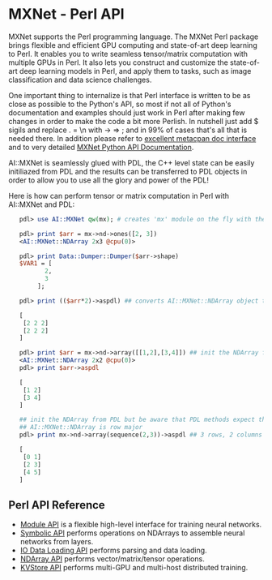 # MXNet - Perl API

MXNet supports the Perl programming language. The MXNet Perl package brings flexible and efficient GPU
computing and state-of-art deep learning to Perl. It enables you to write seamless tensor/matrix computation with multiple GPUs in Perl.
It also lets you construct and customize the state-of-art deep learning models in Perl,
  and apply them to tasks, such as image classification and data science challenges.

One important thing to internalize is that Perl interface is written to be as close as possible to the Python's API,
so most if not all of Python's documentation and examples should just work in Perl after making few
changes in order to make the code a bit more Perlish. In nutshell just add $ sigils and replace . = \n with -> => ; and in 99% of cases
that's all that is needed there.
In addition please refer to [excellent metacpan doc interface](https://metacpan.org/release/AI-MXNet) and to very detailed
[MXNet Python API Documentation](http://mxnet.io/api/perl/docs/index.html).

AI::MXNet is seamlessly glued with PDL, the C++ level state can be easily initiliazed from PDL and the results can be
transferred to PDL objects in order to allow you to use all the glory and power of the PDL!

Here is how can perform tensor or matrix computation in Perl with AI::MXNet and PDL:

```perl
   pdl> use AI::MXNet qw(mx); # creates 'mx' module on the fly with the interface close to the Python's API

   pdl> print $arr = mx->nd->ones([2, 3])
   <AI::MXNet::NDArray 2x3 @cpu(0)>

   pdl> print Data::Dumper::Dumper($arr->shape)
   $VAR1 = [
          2,
          3
        ];

   pdl> print (($arr*2)->aspdl) ## converts AI::MXNet::NDArray object to PDL object

   [
    [2 2 2]
    [2 2 2]
   ]

   pdl> print $arr = mx->nd->array([[1,2],[3,4]]) ## init the NDArray from Perl array ref given in PDL::pdl constructor format
   <AI::MXNet::NDArray 2x2 @cpu(0)>
   pdl> print $arr->aspdl

   [
    [1 2]
    [3 4]
   ]

   ## init the NDArray from PDL but be aware that PDL methods expect the dimensions order in column major format
   ## AI::MXNet::NDArray is row major
   pdl> print mx->nd->array(sequence(2,3))->aspdl ## 3 rows, 2 columns

   [
    [0 1]
    [2 3]
    [4 5]
   ]
```
 ## Perl API Reference
 * [Module API](module.md) is a flexible high-level interface for training neural networks.
 * [Symbolic API](symbol.md) performs operations on NDArrays to assemble neural networks from layers.
 * [IO Data Loading API](io.md) performs parsing and data loading.
 * [NDArray API](ndarray.md) performs vector/matrix/tensor operations.
 * [KVStore API](kvstore.md) performs multi-GPU and multi-host distributed training.

